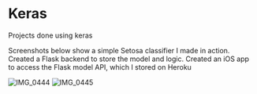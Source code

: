 # Keras
Projects done using keras

Screenshots below show a simple Setosa classifier I made in action. Created a Flask backend to store the model and logic. Created an iOS app to access the Flask model API, which I stored on Heroku

![IMG_0444](https://user-images.githubusercontent.com/53010808/119572939-5f6a9100-bd68-11eb-957e-6198bbf4894b.PNG)
![IMG_0445](https://user-images.githubusercontent.com/53010808/119572967-6c878000-bd68-11eb-93f2-a28dbc3d17c7.PNG)

